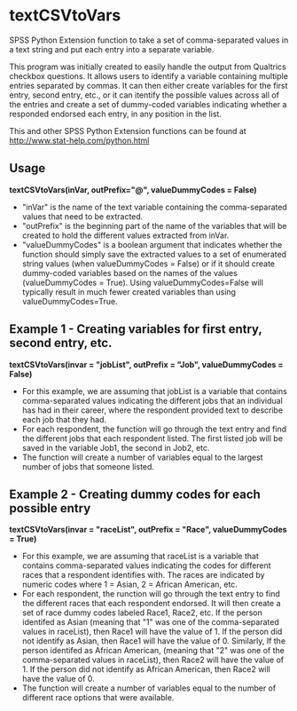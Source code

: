 # textCSVtoVars
SPSS Python Extension function to take a set of comma-separated values in a text string and put each entry into a separate variable. 

This program was initially created to easily handle the output from Qualtrics checkbox questions. It allows users to identify a variable containing multiple entries separated by commas. It can then either create variables for the first entry, second entry, etc., or it can itentify the possible values across all of the entries and create a set of dummy-coded variables indicating whether a responded endorsed each entry, in any position in the list.

This and other SPSS Python Extension functions can be found at http://www.stat-help.com/python.html

## Usage
**textCSVtoVars(inVar, outPrefix="@", valueDummyCodes = False)**
* "inVar" is the name of the text variable containing the comma-separated values that need to be extracted.
* "outPrefix" is the beginning part of the name of the variables that will be created to hold the different values extracted from inVar.
* "valueDummyCodes" is a boolean argument that indicates whether the function should simply save the extracted values to a set of enumerated string values (when valueDummyCodes = False) or if it should create dummy-coded variables based on the names of the values (valueDummyCodes = True). Using valueDummyCodes=False will typically result in much fewer created variables than using valueDummyCodes=True.

## Example 1 - Creating variables for first entry, second entry, etc.
**textCSVtoVars(invar = "jobList", 
outPrefix = "Job", 
valueDummyCodes = False)**
* For this example, we are assuming that jobList is a variable that contains comma-separated values indicating the different jobs that an individual has had in their career, where the respondent provided text to describe each job that they had.
* For each respondent, the function will go through the text entry and find the different jobs that each respondent listed. The first listed job will be saved in the variable Job1, the second in Job2, etc. 
* The function will create a number of variables equal to the largest number of jobs that someone listed.

## Example 2 - Creating dummy codes for each possible entry
**textCSVtoVars(invar = "raceList", 
outPrefix = "Race", 
valueDummyCodes = True)**
* For this example, we are assuming that raceList is a variable that contains comma-separated values indicating the codes for different races that a respondent identifies with. The races are indicated by numeric codes where 1 = Asian, 2 = African American, etc. 
* For each respondent, the runction will go through the text entry to find the different races that each respondent endorsed. It will then create a set of race dummy codes labeled Race1, Race2, etc. If the person identifed as Asian (meaning that "1" was one of the comma-separated values in raceList), then Race1 will have the value of 1. If the person did not identify as Asian, then Race1 will have the value of 0. Similarly, If the person identifed as African American, (meaning that "2" was one of the comma-separated values in raceList), then Race2 will have the value of 1. If the person did not identify as African American, then Race2 will have the value of 0. 
* The function will create a number of variables equal to the number of different race options that were available.
